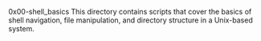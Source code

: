 0x00-shell_basics
This directory contains scripts that cover the basics of shell navigation, file manipulation, and directory structure in a Unix-based system.
